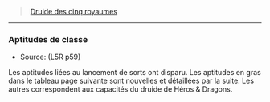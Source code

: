 ﻿---
!GenericItem
Id: l5r_druid_hd.md#aptitudes-de-classe
ParentLink: l5r_druid_hd.md#druide-des-cinq-royaumes
Name: Aptitudes de classe
ParentName: Druide des cinq royaumes
NameLevel: 3
Source: (L5R p59)
Attributes: {}
---
> [Druide des cinq royaumes](hd_l5r_druid.md)

---

### Aptitudes de classe

- Source: (L5R p59)

Les aptitudes liées au lancement de sorts ont disparu. Les aptitudes en gras dans le tableau page suivante sont nouvelles et détaillées par la suite. Les autres correspondent aux capacités du druide de Héros & Dragons.

